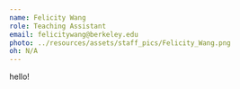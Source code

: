 ```yaml
---
name: Felicity Wang
role: Teaching Assistant
email: felicitywang@berkeley.edu
photo: ../resources/assets/staff_pics/Felicity_Wang.png
oh: N/A 
---
```

hello!
